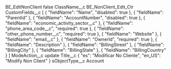 <?xml version="1.0" encoding="UTF-8"?>
<CustomMetadata xmlns="http://soap.sforce.com/2006/04/metadata" xmlns:xsi="http://www.w3.org/2001/XMLSchema-instance" xmlns:xsd="http://www.w3.org/2001/XMLSchema">
    <label>BE_EditNonClient</label>
    <protected>false</protected>
    <values>
        <field>ClassName__c</field>
        <value xsi:type="xsd:string">BE_NonClient_Edit_Ctr</value>
    </values>
    <values>
        <field>CustomFields__c</field>
        <value xsi:type="xsd:string">[
    {
        &quot;fieldName&quot;: &quot;Name&quot;,
        &quot;disabled&quot;: true
    },
    {
        &quot;fieldName&quot;: &quot;ParentId&quot;
    },
    {
        &quot;fieldName&quot;: &quot;AccountNumber&quot;,
        &quot;disabled&quot;: true
    },
    {
        &quot;fieldName&quot;: &quot;economic_activity_sector__c&quot;
    },
    {
        &quot;fieldName&quot;: &quot;phone_area_code__c&quot;,
        &quot;required&quot;: true
    },
    {
        &quot;fieldName&quot;: &quot;other_phone_number__c&quot;,
        &quot;required&quot;: true
    },
    {
        &quot;fieldName&quot;: &quot;Website&quot;
    },
    {
        &quot;fieldName&quot;: &quot;email__c&quot;
    },
    {
        &quot;fieldName&quot;: &quot;OwnerId&quot;,
        &quot;required&quot;: true
    },
    {
        &quot;fieldName&quot;: &quot;Description&quot;
    },
    {
        &quot;fieldName&quot;: &quot;BillingStreet&quot;
    },
    {
        &quot;fieldName&quot;: &quot;BillingCity&quot;
    },
    {
        &quot;fieldName&quot;: &quot;BillingState&quot;
    },
    {
        &quot;fieldName&quot;: &quot;BillingCountry&quot;
    }
]</value>
    </values>
    <values>
        <field>ModeAction__c</field>
        <value xsi:type="xsd:string">update</value>
    </values>
    <values>
        <field>Title__c</field>
        <value xsi:type="xsd:string">{ &quot;es&quot;: &quot;Modificar No Cliente&quot;, &quot;en_US&quot;: &quot;Modify Non Client&quot; }</value>
    </values>
    <values>
        <field>sObjectType__c</field>
        <value xsi:type="xsd:string">Account</value>
    </values>
</CustomMetadata>
